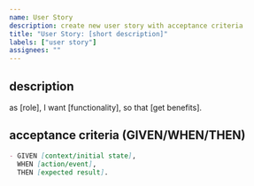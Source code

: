 ```yaml
---
name: User Story
description: create new user story with acceptance criteria
title: "User Story: [short description]"
labels: ["user story"]
assignees: ""
---
```


## description
as [role], I want [functionality], so that [get benefits].

## acceptance criteria (GIVEN/WHEN/THEN)
```markdown
- GIVEN [context/initial state],
  WHEN [action/event],
  THEN [expected result].